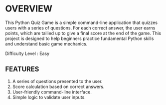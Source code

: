 # OVERVIEW #

This Python Quiz Game is a simple command-line application that quizzes users with a series of questions. 
For each correct answer, the user earns points, which are tallied up to give a final score at the end of the game. This project is designed to help beginners practice fundamental Python skills and understand basic game mechanics.

Difficulty Level : Easy

## FEATURES ##

1. A series of questions presented to the user.
2. Score calculation based on correct answers.
3. User-friendly command-line interface.
4. Simple logic to validate user inputs.

